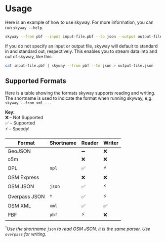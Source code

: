 # Usage

Here is an example of how to use skyway.
For more information, you can run `skyway --help`.

```sh
skyway --from pbf --input input-file.pbf --to json --output output-file.json
```
If you do not specify an input or output file, skyway will default to standard in and standard out, respectively.
This enables you to stream data into and out of skyway, like this:
```sh
cat input-file.pbf | skyway --from pbf --to json > output-file.json
```

## Supported Formats

Here is a table showing the formats skyway supports reading and writing.
The shortname is used to indicate the format when running skyway, e.g. `skyway --from xml ...`

**Key:**<br>
❌ – Not Supported<br>
✅ – Supported<br>
⚡ – Speedy!<br>

| Format        | Shortname | Reader | Writer |
| --------------|-----------|--------|--------|
| GeoJSON       |           | ➖     | ❌     |
| o5m           |           | ❌     | ❌     |
| OPL           | `opl`     | ✅     | ⚡     |
| OSM Express   |           | ❌     | ❌     |
| OSM JSON      | `json`    | ✅     | ⚡     |
| Overpass JSON | †         | ✅     | ⚡     |
| OSM XML       | `xml`     | ✅     | ✅     |
| PBF           | `pbf`     | ⚡     | ❌     |

<sup>†</sup>*Use the shortname `json` to read OSM JSON, it is the same parser. Use `overpass` for writing.*
